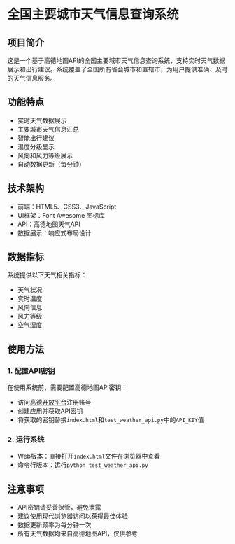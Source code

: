 # 全国主要城市天气信息查询系统

## 项目简介
这是一个基于高德地图API的全国主要城市天气信息查询系统，支持实时天气数据展示和出行建议。系统覆盖了全国所有省会城市和直辖市，为用户提供准确、及时的天气信息服务。

## 功能特点
- 实时天气数据展示
- 主要城市天气信息汇总
- 智能出行建议
- 温度分级显示
- 风向和风力等级展示
- 自动数据更新（每分钟）

## 技术架构
- 前端：HTML5、CSS3、JavaScript
- UI框架：Font Awesome 图标库
- API：高德地图天气API
- 数据展示：响应式布局设计

## 数据指标
系统提供以下天气相关指标：
- 天气状况
- 实时温度
- 风向信息
- 风力等级
- 空气湿度

## 使用方法

### 1. 配置API密钥
在使用系统前，需要配置高德地图API密钥：
- 访问[高德开放平台](https://lbs.amap.com/)注册账号
- 创建应用并获取API密钥
- 将获取的密钥替换`index.html`和`test_weather_api.py`中的`API_KEY`值

### 2. 运行系统
- Web版本：直接打开`index.html`文件在浏览器中查看
- 命令行版本：运行`python test_weather_api.py`


## 注意事项
- API密钥请妥善保管，避免泄露
- 建议使用现代浏览器访问以获得最佳体验
- 数据更新频率为每分钟一次
- 所有天气数据均来自高德地图API，仅供参考